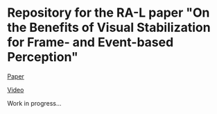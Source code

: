 # Repository for the RA-L paper "On the Benefits of Visual Stabilization for Frame- and Event-based Perception"

[Paper](https://doi.org/10.1109/LRA.2024.3450290)

[Video](https://youtu.be/LAOztE-8FfY?si=uDbhjGm8usPkh48_)

Work in progress...
